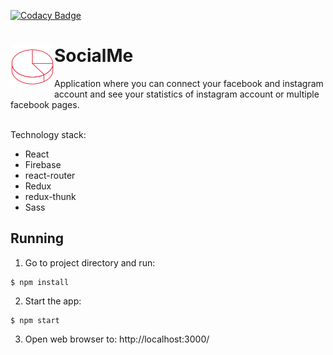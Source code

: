 
[![Codacy Badge](https://api.codacy.com/project/badge/Grade/391bbe7374514b45ac45865e7635907d)](https://www.codacy.com/manual/pat.kozlowski2000/socialmedia-stats-app?utm_source=github.com&amp;utm_medium=referral&amp;utm_content=SongoMen/socialmedia-stats-app&amp;utm_campaign=Badge_Grade)

<div>
  <h1><img align="left" widt="70px" height="70px" src="https://github.com/SongoMen/Social-Me/blob/master/src/images/logo.svg"> 
  SocialMe</h1>
</div>

  Application where you can connect your facebook and instagram account and see your statistics of instagram account or multiple facebook pages.  
  <br>

Technology stack:
- React
- Firebase
- react-router
- Redux
- redux-thunk
- Sass

## Running

1. Go to project directory and run:
```
$ npm install
```

2. Start the app:
```
$ npm start
```
3. Open web browser to: http://localhost:3000/
